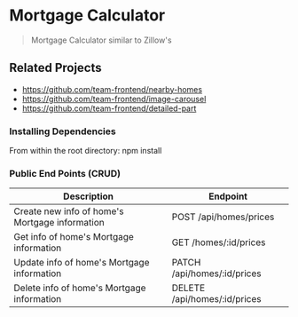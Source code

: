 # Mortgage Calculator

> Mortgage Calculator similar to Zillow's

## Related Projects

  - https://github.com/team-frontend/nearby-homes
  - https://github.com/team-frontend/image-carousel
  - https://github.com/team-frontend/detailed-part

### Installing Dependencies
From within the root directory:
npm install


### Public End Points (CRUD)
| Description                                    | Endpoint                     |
| ---------------------------------------------- | ---------------------------- |
| Create new info of home's Mortgage information | POST /api/homes/prices       |
| Get info of home's Mortgage information        | GET /homes/:id/prices    |
| Update info of home's Mortgage information     | PATCH /api/homes/:id/prices    |
| Delete info of home's Mortgage information     | DELETE /api/homes/:id/prices |
